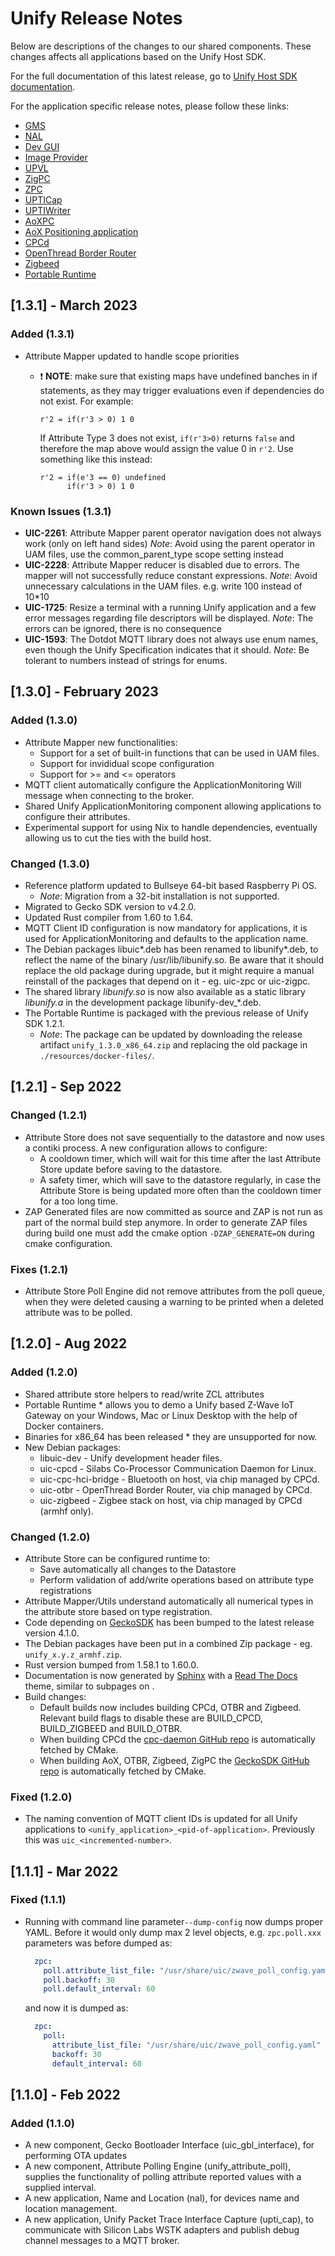 # Unify Release Notes

Below are descriptions of the changes to our shared components.
These changes affects all applications based on the Unify Host SDK.

For the full documentation of this latest release, go to
[Unify Host SDK documentation](https://siliconlabs.github.io/UnifySDK).

For the application specific release notes, please follow these links:

* [GMS](applications/gms/release_notes.md)
* [NAL](applications/nal/release_notes.md)
* [Dev GUI](applications/dev_ui/dev_gui/release_notes.md)
* [Image Provider](applications/image_provider/release_notes.md)
* [UPVL](applications/upvl/release_notes.md)
* [ZigPC](applications/zigpc/release_notes.md)
* [ZPC](applications/zpc/release_notes.md)
* [UPTICap](applications/upti_cap/release_notes.md)
* [UPTIWriter](applications/upti_writer/release_notes.md)
* [AoXPC](applications/aox/applications/aoxpc/release_notes.md)
* [AoX Positioning application](applications/aox/applications/positioning/release_notes.md)
* [CPCd](applications/cpcd/release_notes.md)
* [OpenThread Border Router](applications/openthread_border_router/release_notes.md)
* [Zigbeed](applications/zigbeed/release_notes.md)
* [Portable Runtime](portable_runtime/release_notes.md)


## [1.3.1] - March 2023

### Added (1.3.1)

* Attribute Mapper updated to handle scope priorities
  * :exclamation: **NOTE**: make sure that existing maps have undefined banches
    in if statements, as they may trigger evaluations even if dependencies
    do not exist. For example:

    ```uam
    r'2 = if(r'3 > 0) 1 0
    ```

    If Attribute Type 3 does not exist, `if(r'3>0)` returns `false` and
    therefore the map above would assign the value 0 in `r'2`. Use something
    like this instead:

    ```uam
    r'2 = if(e'3 == 0) undefined
          if(r'3 > 0) 1 0
    ```

### Known Issues (1.3.1)

* **UIC-2261**: Attribute Mapper parent operator navigation does not always work (only on left hand sides)
  _Note_: Avoid using the parent operator in UAM files, use the common_parent_type scope setting instead
* **UIC-2228**: Attribute Mapper reducer is disabled due to errors. The mapper will not successfully reduce constant expressions.
  _Note_: Avoid unnecessary calculations in the UAM files. e.g. write 100 instead of 10*10
* **UIC-1725**: Resize a terminal with a running Unify application and a few error messages regarding file descriptors will be displayed.
  _Note_: The errors can be ignored, there is no consequence
* **UIC-1593**: The Dotdot MQTT library does not always use enum names, even though the Unify Specification indicates that it should.
  _Note_: Be tolerant to numbers instead of strings for enums.

## [1.3.0] - February 2023

### Added (1.3.0)

* Attribute Mapper new functionalities:
  * Support for a set of built-in functions that can be used in UAM files.
  * Support for invididual scope configuration
  * Support for >= and <= operators
* MQTT client automatically configure the ApplicationMonitoring Will message when
  connecting to the broker.
* Shared Unify ApplicationMonitoring component allowing applications to
  configure their attributes.
* Experimental support for using Nix to handle dependencies, eventually allowing us to cut the ties with the build host.

### Changed (1.3.0)

* Reference platform updated to Bullseye 64-bit based Raspberry Pi OS.
  * _Note_: Migration from a 32-bit installation is not supported.
* Migrated to Gecko SDK version to v4.2.0.
* Updated Rust compiler from 1.60 to 1.64.
* MQTT Client ID configuration is now mandatory for applications, it is used
  for ApplicationMonitoring and defaults to the application name.
* The Debian packages libuic*.deb has been renamed to libunify*.deb, to reflect
  the name of the binary /usr/lib/libunify.so. Be aware that it should replace the
  old package during upgrade, but it might require a manual reinstall of the packages
  that depend on it - eg. uic-zpc or uic-zigpc.
* The shared library *libunify.so* is now also available as a static library *libunify.a*
  in the development package libunify-dev_*.deb.
* The Portable Runtime is packaged with the previous release of Unify SDK 1.2.1.
  * _Note_: The package can be updated by downloading the release artifact `unify_1.3.0_x86_64.zip` and replacing the old package in `./resources/docker-files/`.

## [1.2.1] - Sep 2022

### Changed (1.2.1)

* Attribute Store does not save sequentially to the datastore and now uses a
  contiki process. A new configuration allows to configure:
  * A cooldown timer, which will wait for this time after the last Attribute
    Store update before saving to the datastore.
  * A safety timer, which will save to the datastore regularly, in case the
    Attribute Store is being updated more often than the cooldown timer for a
    too long time.
* ZAP Generated files are now committed as source and ZAP is not run as part of
  the normal build step anymore. In order to generate ZAP files during build one
  must add the cmake option `-DZAP_GENERATE=ON` during cmake configuration.

### Fixes (1.2.1)

* Attribute Store Poll Engine did not remove attributes from the poll queue,
  when they were deleted causing a warning to be printed when a deleted
  attribute was to be polled.

## [1.2.0] - Aug 2022

### Added (1.2.0)

* Shared attribute store helpers to read/write ZCL attributes
* Portable Runtime * allows you to demo a Unify based Z-Wave IoT Gateway on your Windows, Mac or Linux Desktop with the help of Docker containers.
* Binaries for x86_64 has been released * they are unsupported for now.
* New Debian packages:
  * libuic-dev - Unify development header files.
  * uic-cpcd - Silabs Co-Processor Communication Daemon for Linux.
  * uic-cpc-hci-bridge - Bluetooth on host, via chip managed by CPCd.
  * uic-otbr - OpenThread Border Router, via chip managed by CPCd.
  * uic-zigbeed - Zigbee stack on host, via chip managed by CPCd (armhf only).

### Changed (1.2.0)

* Attribute Store can be configured runtime to:
  * Save automatically all changes to the Datastore
  * Perform validation of add/write operations based on attribute type registrations
* Attribute Mapper/Utils understand automatically all numerical types in the
attribute store based on type registration.
* Code depending on [GeckoSDK](https://github.com/SiliconLabs/gecko_sdk) has been bumped to the latest release version 4.1.0.
* The Debian packages have been put in a combined Zip package - eg. `unify_x.y.z_armhf.zip`.
* Rust version bumped from 1.58.1 to 1.60.0.
* Documentation is now generated by [Sphinx](https://www.sphinx-doc.org/) with a [Read The Docs](https://readthedocs.org/) theme, similar to subpages on [](docs.silabs.com).
* Build changes:
  * Default builds now includes building CPCd, OTBR and Zigbeed. Relevant build flags to disable these are BUILD_CPCD, BUILD_ZIGBEED and BUILD_OTBR.
  * When building CPCd the [cpc-daemon GitHub repo](https://github.com/SiliconLabs/cpc-daemon) is automatically fetched by CMake.
  * When building AoX, OTBR, Zigbeed, ZigPC the [GeckoSDK GitHub repo](https://github.com/SiliconLabs/gecko_sdk) is automatically fetched by CMake.

### Fixed (1.2.0)

* The naming convention of MQTT client IDs is updated for all Unify applications to `<unify_application>_<pid-of-application>`. Previously this was `uic_<incremented-number>`.

## [1.1.1] - Mar 2022

### Fixed (1.1.1)

* Running with command line parameter`--dump-config` now dumps proper YAML.
  Before it would only dump max 2 level objects, e.g. `zpc.poll.xxx`
  parameters was before dumped as:

  ```yaml
    zpc:
      poll.attribute_list_file: "/usr/share/uic/zwave_poll_config.yaml"
      poll.backoff: 30
      poll.default_interval: 60
  ```

  and now it is dumped as:

  ```yaml
    zpc:
      poll:
        attribute_list_file: "/usr/share/uic/zwave_poll_config.yaml"
        backoff: 30
        default_interval: 60
  ```

## [1.1.0] - Feb 2022

### Added (1.1.0)

* A new component, Gecko Bootloader Interface (uic_gbl_interface), for performing OTA updates
* A new component, Attribute Polling Engine (unify_attribute_poll), supplies the functionality of polling attribute reported values with a supplied interval.
* A new application, Name and Location (nal), for devices name and location management.
* A new application, Unify Packet Trace Interface Capture (upti_cap), to communicate with Silicon Labs WSTK adapters and publish debug channel messages to a MQTT broker.
